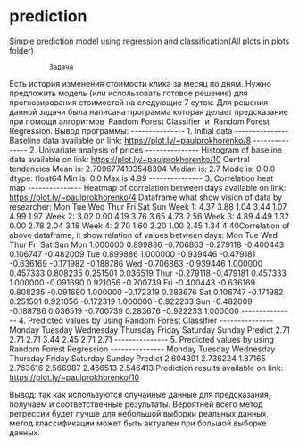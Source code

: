 # prediction
Simple prediction model using regression and classification(All plots in plots folder)

              Задача

Есть история изменения стоимости клика за месяц по дням. Нужно
предложить модель (или использовать готовое решение) для
прогнозирования стоимостей на следующие 7 суток.
Для решения данной задачи была написана программа которая делает
предсказание при помощи алгоритмов ​ Random Forest Classifier ​ и ​ Random Forest
Regression​.
Вывод программы:
--------------- 1. Initial data ---------------
Baseline data available on link: https://plot.ly/~paulprokhorenko/8
--------------- 2. Univariate analysis of prices ---------------
Histogram of baseline data available on link: https://plot.ly/~paulprokhorenko/10
Central tendencies
Mean is: 2.7096774193548394
Median is: 2.7
Mode is: 0 0.0
dtype: float64
Min is: 0.0
Max is:4.99
--------------- 3. Correlation heat map ---------------
Heatmap of correlation between days available on link:
https://plot.ly/~paulprokhorenko/4
Dataframe what show vision of data by researcher:
Mon Tue Wed Thur Fri Sat Sun
Week 1: 4.37 3.88 1.04 3.44 1.07 4.99 1.97
Week 2: 3.02 0.00 4.19 3.76 3.65 4.73 2.56
Week 3: 4.89 4.49 1.32 0.00 2.78 2.04 3.18
Week 4: 2.70 1.60 2.20 1.00 2.45 1.34 4.40Correlation of above dataframe, it show relation of values between days:
Mon Tue Wed Thur Fri
Sat Sun
Mon 1.000000 0.899886 -0.706863 -0.279118 -0.400443 0.106747 -0.482009
Tue 0.899886 1.000000 -0.939446 -0.479181 -0.636169 -0.171982 -0.188786
Wed -0.706863 -0.939446 1.000000 0.457333 0.808235 0.251501 0.036519
Thur -0.279118 -0.479181 0.457333 1.000000 -0.091690 0.921056 -0.700739
Fri -0.400443 -0.636169 0.808235 -0.091690 1.000000 -0.172319 0.283676
Sat 0.106747 -0.171982 0.251501 0.921056 -0.172319 1.000000 -0.922233
Sun -0.482009 -0.188786 0.036519 -0.700739 0.283676 -0.922233 1.000000
--------------- 4. Predicted values by using Random Forest Classifier ---------------
Monday Tuesday Wednesday Thursday Friday Saturday Sunday
Predict
2.71 2.71 2.71 3.44 2.45 2.71 2.71
--------------- 5. Predicted values by using Random Forest Regression ---------------
Monday Tuesday Wednesday Thursday
Friday Saturday
Sunday
Predict 2.604391 2.736224
1.87165 2.763616 2.566987 2.456513 2.546413
Prediction results available on link: https://plot.ly/~paulprokhorenko/10

Вывод: так как используются случайные данные для предсказания, получаем и
соответственные результаты. Вероятней всего метод регрессии будет лучше для
небольшой выборки реальных данных, метод классификации может быть
актуален при большой выборке данных.
